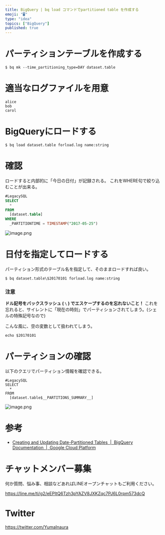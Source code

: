 ```yaml
---
title: BigQuery | bq load コマンドでpartitioned table を作成する
emoji: "🖥"
type: "idea"
topics: ["BigQuery"]
published: true
---
```


# パーティションテーブルを作成する

```
$ bq mk --time_partitioning_type=DAY dataset.table
```

# 適当なログファイルを用意

```:forload.log
alice
bob
carol
```

# BigQueryにロードする

```
$ bq load dataset.table forload.log name:string
```

# 確認

ロードすると内部的に「今日の日付」が記録される。
これをWHERE句で絞り込むことが出来る。

```sql
#LegacySQL
SELECT
  *
FROM
  [dataset.table]
WHERE
  _PARTITIONTIME = TIMESTAMP("2017-05-25")
```

![image.png](https://qiita-image-store.s3.amazonaws.com/0/89618/1d31c6ad-14d1-436d-9f99-e5be071cb623.png)

# 日付を指定してロードする

パーティション形式のテーブル名を指定して、そのままロードすれば良い。

```
$ bq dataset.table\$20170101 forload.log name:string
```

### 注意

**ドル記号をバックスラッシュ ( `\` ) でエスケープするのを忘れないこと！**
これを忘れると、サイレントに「現在の時刻」でパーティションされてしまう。(シェルの特殊記号なので)

こんな風に、空の変数として扱われてしまう。

```
echo $20170101
```

# パーティションの確認

以下のクエリでパーティション情報を確認できる。

```
#LegacySQL
SELECT
  *
FROM
  [dataset.table$__PARTITIONS_SUMMARY__]
```

![image.png](https://qiita-image-store.s3.amazonaws.com/0/89618/7e6e34fa-131b-1a66-b898-8fcfd6ef30d8.png)


# 参考

- [Creating and Updating Date-Partitioned Tables  |  BigQuery Documentation  |  Google Cloud Platform](https://cloud.google.com/bigquery/docs/creating-partitioned-tables)








<!-- Update From Qiita API -->

# チャットメンバー募集


何か質問、悩み事、相談などあればLINEオープンチャットもご利用ください。

https://line.me/ti/g2/eEPltQ6Tzh3pYAZV8JXKZqc7PJ6L0rpm573dcQ





# Twitter


https://twitter.com/YumaInaura


<!-- Update From Qiita API -->


